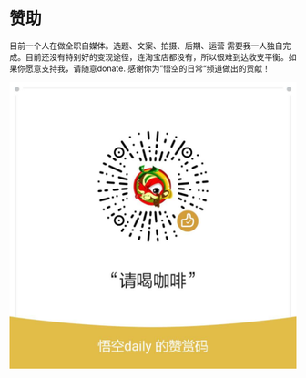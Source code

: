 # 赞助

目前一个人在做全职自媒体。选题、文案、拍摄、后期、运营 需要我一人独自完成。目前还没有特别好的变现途径，连淘宝店都没有，所以很难到达收支平衡。如果你愿意支持我，请随意donate. 感谢你为”悟空的日常“频道做出的贡献！

![](.gitbook/assets/zan-shang-.jpg)



